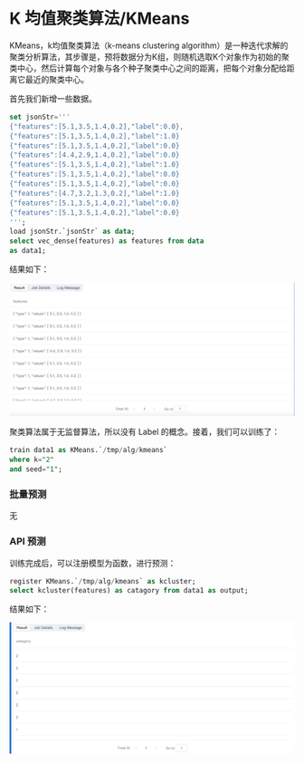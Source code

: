 # K 均值聚类算法/KMeans

KMeans，k均值聚类算法（k-means clustering algorithm）是一种迭代求解的聚类分析算法，其步骤是，预将数据分为K组，则随机选取K个对象作为初始的聚类中心，然后计算每个对象与各个种子聚类中心之间的距离，把每个对象分配给距离它最近的聚类中心。

首先我们新增一些数据。

``` sql
set jsonStr='''
{"features":[5.1,3.5,1.4,0.2],"label":0.0},
{"features":[5.1,3.5,1.4,0.2],"label":1.0}
{"features":[5.1,3.5,1.4,0.2],"label":0.0}
{"features":[4.4,2.9,1.4,0.2],"label":0.0}
{"features":[5.1,3.5,1.4,0.2],"label":1.0}
{"features":[5.1,3.5,1.4,0.2],"label":0.0}
{"features":[5.1,3.5,1.4,0.2],"label":0.0}
{"features":[4.7,3.2,1.3,0.2],"label":1.0}
{"features":[5.1,3.5,1.4,0.2],"label":0.0}
{"features":[5.1,3.5,1.4,0.2],"label":0.0}
''';
load jsonStr.`jsonStr` as data;
select vec_dense(features) as features from data
as data1;
```

结果如下：

<p align="center">
    <img src="/byzer-lang/zh-cn/ml/algs/images/kmeans_result1.png" alt="name"  width="800"/>
</p>

聚类算法属于无监督算法，所以没有 Label 的概念。接着，我们可以训练了：

``` sql
train data1 as KMeans.`/tmp/alg/kmeans`
where k="2"
and seed="1";
```
### 批量预测
无

### API 预测
训练完成后，可以注册模型为函数，进行预测：

``` sql
register KMeans.`/tmp/alg/kmeans` as kcluster;
select kcluster(features) as catagory from data1 as output;
```

结果如下：

<p align="center">
    <img src="/byzer-lang/zh-cn/ml/algs/images/kmeans_result2.png" alt="name"  width="800"/>
</p>



